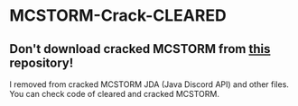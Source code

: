 # MCSTORM-Crack-CLEARED
<h2>Don't download cracked MCSTORM from <a href="https://github.com/llyxa05/MCSTORM-Crack">this</a> repository!</h2>
I removed from cracked MCSTORM JDA (Java Discord API) and other files.
You can check code of cleared and cracked MCSTORM.
